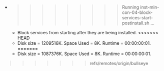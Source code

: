 * >>>>>>>>> Running inst-min-con-04-block-services-start-postinstall.sh ...
  * Block services from starting after they are being installed.
<<<<<<< HEAD
  * Disk size = 1209516K. Space Used = 8K. Runtime = 00:00:00:01.
=======
  * Disk size = 1087376K. Space Used = 8K. Runtime = 00:00:00:01.
>>>>>>> refs/remotes/origin/bullseye

